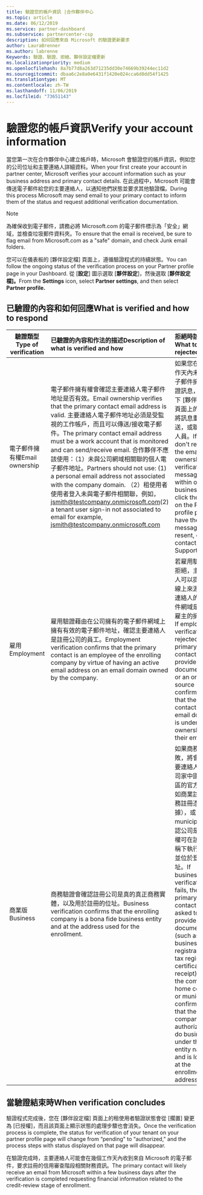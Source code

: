 ```yaml
---
title: 驗證您的帳戶資訊 |合作夥伴中心
ms.topic: article
ms.date: 06/12/2019
ms.service: partner-dashboard
ms.subservice: partnercenter-csp
description: 如何回應來自 Microsoft 的驗證更新要求
author: LauraBrenner
ms.author: labrenne
Keywords: 驗證、驗證、拒絕、夥伴設定檔更新
ms.localizationpriority: medium
ms.openlocfilehash: 8a7b77d8a263d71235dd30e74669b39244ec11d2
ms.sourcegitcommit: dbaa6c2e8a0e6431f1420e024cca6d0dd54f1425
ms.translationtype: MT
ms.contentlocale: zh-TW
ms.lasthandoff: 11/06/2019
ms.locfileid: "73651143"
---
```

# <a name="verify-your-account-information"></a><span data-ttu-id="f0951-104">驗證您的帳戶資訊</span><span class="sxs-lookup"><span data-stu-id="f0951-104">Verify your account information</span></span>

<span data-ttu-id="f0951-105">當您第一次在合作夥伴中心建立帳戶時，Microsoft 會驗證您的帳戶資訊，例如您的公司位址和主要連絡人詳細資料。</span><span class="sxs-lookup"><span data-stu-id="f0951-105">When your first create your account in partner center, Microsoft verifies your account information such as your business address and primary contact details.</span></span> <span data-ttu-id="f0951-106">在此過程中，Microsoft 可能會傳送電子郵件給您的主要連絡人，以通知他們狀態並要求其他驗證檔。</span><span class="sxs-lookup"><span data-stu-id="f0951-106">During this process Microsoft may send email to your primary contact to inform them of the status and request additional verification documentation.</span></span> 

>[!Note]
><span data-ttu-id="f0951-107">為確保收到電子郵件，請務必將 Microsoft.com 的電子郵件標示為「安全」網域，並檢查垃圾郵件資料夾。</span><span class="sxs-lookup"><span data-stu-id="f0951-107">To ensure that the email is received, be sure to flag email from Microsoft.com as a "safe" domain, and check Junk email folders.</span></span>

<span data-ttu-id="f0951-108">您可以在儀表板的 [夥伴設定檔] 頁面上，遵循驗證程式的持續狀態。</span><span class="sxs-lookup"><span data-stu-id="f0951-108">You can follow the ongoing status of the verification process on your Partner profile page in your Dashboard.</span></span> <span data-ttu-id="f0951-109">從 [**設定**] 圖示選取 [**夥伴設定**]，然後選取 [**夥伴設定檔]。**</span><span class="sxs-lookup"><span data-stu-id="f0951-109">From the **Settings** icon, select **Partner settings**, and then select **Partner profile.**</span></span>

## <a name="what-is-verified-and-how-to-respond"></a><span data-ttu-id="f0951-110">已驗證的內容和如何回應</span><span class="sxs-lookup"><span data-stu-id="f0951-110">What is verified and how to respond</span></span>

|<span data-ttu-id="f0951-111">**驗證類型**</span><span class="sxs-lookup"><span data-stu-id="f0951-111">**Type of verification**</span></span>   |<span data-ttu-id="f0951-112">**已驗證的內容和作法的描述**</span><span class="sxs-lookup"><span data-stu-id="f0951-112">**Description of what is verified and how**</span></span>   |<span data-ttu-id="f0951-113">**拒絕時該怎麼辦**</span><span class="sxs-lookup"><span data-stu-id="f0951-113">**What to do if rejected**</span></span>   |
|----------------------------|:-----------------------------------|:--------------------------------------|
|<span data-ttu-id="f0951-114">電子郵件擁有權</span><span class="sxs-lookup"><span data-stu-id="f0951-114">Email ownership</span></span>   |<span data-ttu-id="f0951-115">電子郵件擁有權會確認主要連絡人電子郵件地址是否有效。</span><span class="sxs-lookup"><span data-stu-id="f0951-115">Email ownership verifies that the primary contact email address is valid.</span></span>  <span data-ttu-id="f0951-116">主要連絡人電子郵件地址必須是受監視的工作帳戶，而且可以傳送/接收電子郵件。</span><span class="sxs-lookup"><span data-stu-id="f0951-116">The primary contact email address must be a work account that is monitored and can send/receive email.</span></span>  <span data-ttu-id="f0951-117">合作夥伴不應該使用：（1）未與公司網域相關聯的個人電子郵件地址。</span><span class="sxs-lookup"><span data-stu-id="f0951-117">Partners should not use: (1) a personal email address not associated with the company domain.</span></span> <span data-ttu-id="f0951-118">（2）租使用者使用者登入未與電子郵件相關聯，例如，jsmith@testcompany.onmicrosoft.com</span><span class="sxs-lookup"><span data-stu-id="f0951-118">(2) a tenant user sign-in not associated to email for example, jsmith@testcompany.onmicrosoft.com</span></span>   |<span data-ttu-id="f0951-119">如果您在一個工作天內未收到電子郵件擁有權驗證訊息，請按一下 [夥伴設定檔] 頁面上的連結，將訊息重新傳送，或聯絡支援人員。</span><span class="sxs-lookup"><span data-stu-id="f0951-119">If you don't receive the email ownership verification message within one business day, click the link on the Partner profile page to have the message resent, or contact Support.</span></span>|
|<span data-ttu-id="f0951-120">雇用</span><span class="sxs-lookup"><span data-stu-id="f0951-120">Employment</span></span> |<span data-ttu-id="f0951-121">雇用驗證藉由在公司擁有的電子郵件網域上擁有有效的電子郵件地址，確認主要連絡人是註冊公司的員工。</span><span class="sxs-lookup"><span data-stu-id="f0951-121">Employment verification confirms that the primary contact is an employee of the enrolling company by virtue of having an active email address on an email domain owned by the company.</span></span>|<span data-ttu-id="f0951-122">若雇用驗證遭到拒絕，主要連絡人可以提供檔或線上來源，確認連絡人的電子郵件網域是否為其雇主的擁有權。</span><span class="sxs-lookup"><span data-stu-id="f0951-122">If employment verification is rejected, the primary contact can provide documentation or an online source confirming that the contact's email domain is under the ownership of their employer.</span></span>|
|<span data-ttu-id="f0951-123">商業版</span><span class="sxs-lookup"><span data-stu-id="f0951-123">Business</span></span>   |<span data-ttu-id="f0951-124">商務驗證會確認註冊公司是真的真正商務實體，以及用於註冊的位址。</span><span class="sxs-lookup"><span data-stu-id="f0951-124">Business verification confirms that the enrolling company is a bona fide business entity and at the address used for the enrollment.</span></span>|<span data-ttu-id="f0951-125">如果商務驗證失敗，將會要求主要連絡人提供公司家中國家/地區的官方檔（例如商業註冊或稅務註冊憑證或收據），或 municipality 確認公司是已獲授權可在該機構名稱下執行業務，並位於登入位址。</span><span class="sxs-lookup"><span data-stu-id="f0951-125">If business verification fails, the primary contact will be asked to provide official documentation (such as a business registration or tax registration certificate or receipt)from the company's home country or municipality confirming that the company is authorized to do business under that entity name and is located at the enrollment address.</span></span>|

## <a name="when-verification-concludes"></a><span data-ttu-id="f0951-126">當驗證結束時</span><span class="sxs-lookup"><span data-stu-id="f0951-126">When verification concludes</span></span>

<span data-ttu-id="f0951-127">驗證程式完成後，您在 [夥伴設定檔] 頁面上的租使用者驗證狀態會從 [擱置] 變更為 [已授權]，而且該頁面上顯示狀態的處理步驟也會消失。</span><span class="sxs-lookup"><span data-stu-id="f0951-127">Once the verification process is complete, the status for verification of your tenant on your partner profile page will change from “pending" to “authorized," and the process steps with status displayed on that page will disappear.</span></span>

<span data-ttu-id="f0951-128">在驗證完成時，主要連絡人可能會在幾個工作天內收到來自 Microsoft 的電子郵件，要求註冊的信用審查階段相關財務資訊。</span><span class="sxs-lookup"><span data-stu-id="f0951-128">The primary contact will likely receive an email from Microsoft within a few business days after the verification is completed requesting financial information related to the credit-review stage of enrollment.</span></span>